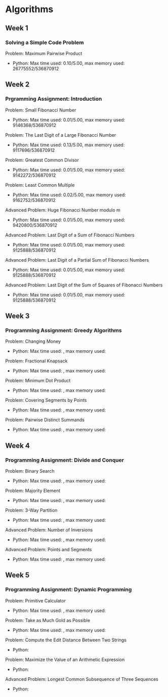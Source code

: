 # Algorithms


## Week 1
### Solving a Simple Code Problem
Problem: Maximum Pairwise Product
* Python: Max time used: 0.10/5.00, max memory used: 26775552/536870912

## Week 2
###  Prgramming Assignment: Introduction
Problem: Small Fibonacci Number </br>

* Python: Max time used: 0.01/5.00, max memory used: 9146368/536870912

Problem: The Last Digit of a Large Fibonacci Number </br>

* Python: Max time used: 0.13/5.00, max memory used: 9117696/536870912

Problem: Greatest Common Divisor </br>

* Python: Max time used: 0.01/5.00, max memory used: 9142272/536870912

Problem: Least Common Multiple </br>

* Python: Max time used: 0.02/5.00, max memory used: 9162752/536870912

Advanced Problem: Huge Fibonacci Number modulo m </br>

* Python: Max time used: 0.01/5.00, max memory used: 9420800/536870912 

Advanced Problem: Last Digit of a Sum of Fibonacci Numbers </br>

* Python: Max time used: 0.01/5.00, max memory used: 9125888/536870912

Advanced Problem: Last Digit of a Partial Sum of Fibonacci Numbers </br>

* Python: Max time used: 0.01/5.00, max memory used: 9125888/536870912

Advanced Problem: Last Digit of the Sum of Squares of Fibonacci Numbers </br>

* Python: Max time used: 0.01/5.00, max memory used: 9125888/536870912

## Week 3
###  Programming Assignment: Greedy Algorithms
Problem: Changing Money </br>

* Python: Max time used: , max memory used: 

Problem: Fractional Knapsack </br>

* Python: Max time used: , max memory used: 

Problem: Minimum Dot Product </br>

* Python: Max time used: , max memory used: 

Problem: Covering Segments by Points </br>

* Python: Max time used: , max memory used: 

Problem: Pairwise Distinct Summands </br>

* Python: Max time used: , max memory used: 

## Week 4
###  Programming Assignment: Divide and Conquer
Problem: Binary Search </br>

* Python: Max time used: , max memory used: 

Problem: Majority Element </br>

* Python: Max time used: , max memory used: 

Problem: 3-Way Partition </br>

* Python: Max time used: , max memory used: 

Advanced Problem: Number of Inversions </br>

* Python: Max time used: , max memory used: 

Advanced Problem: Points and Segments </br>

* Python: Max time used: , max memory used: 

## Week 5
### Programming Assignment: Dynamic Programming
Problem: Primitive Calculator </br>

* Python: Max time used: , max memory used: 

Problem: Take as Much Gold as Possible </br>

* Python: Max time used: , max memory used: 

Problem: Compute the Edit Distance Between Two Strings </br>

* Python:

Problem: Maximize the Value of an Arithmetic Expression </br>

* Python:

Advanced Problem: Longest Common Subsequence of Three Sequences </br>

* Python:
